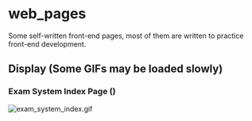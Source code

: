 # web_pages
Some self-written front-end pages, most of them are written to practice front-end development.

## Display (Some GIFs may be loaded slowly)
### Exam System Index Page ()
![exam_system_index.gif](readme/exam_system_index.gif)
